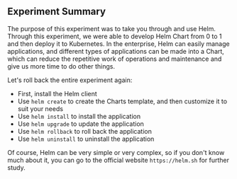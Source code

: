 ## Experiment Summary

The purpose of this experiment was to take you through and use Helm. Through this experiment, we were able to develop Helm Chart from 0 to 1 and then deploy it to Kubernetes. In the enterprise, Helm can easily manage applications, and different types of applications can be made into a Chart, which can reduce the repetitive work of operations and maintenance and give us more time to do other things.

Let's roll back the entire experiment again:

- First, install the Helm client
- Use `helm create` to create the Charts template, and then customize it to suit your needs
- Use `helm install` to install the application
- Use `helm upgrade` to update the application
- Use `helm rollback` to roll back the application
- Use `helm uninstall` to uninstall the application

Of course, Helm can be very simple or very complex, so if you don't know much about it, you can go to the official website `https://helm.sh` for further study.
